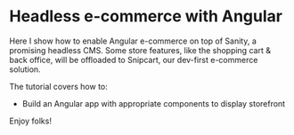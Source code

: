 # Headless e-commerce with Angular


Here I show how to enable Angular e-commerce on top of Sanity, a promising headless CMS. Some store features, like the shopping cart & back office, will be offloaded to Snipcart, our dev-first e-commerce solution.

The tutorial covers how to:

- Build an Angular app with appropriate components to display storefront


Enjoy folks!
